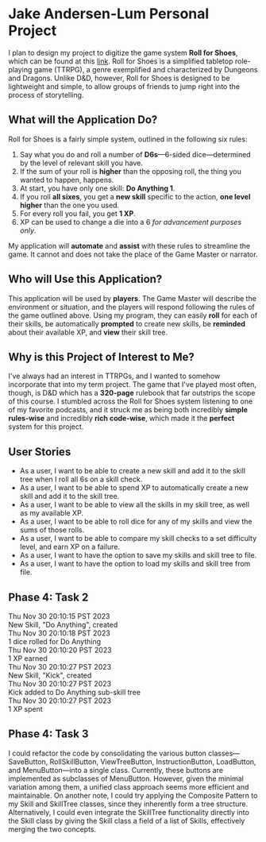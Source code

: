 # Jake Andersen-Lum Personal Project

I plan to design my project to digitize the game
system **Roll for Shoes**, which can be found at this
[link](https://rollforshoes.com/). Roll for Shoes
is a simplified tabletop role-playing game (TTRPG),
a genre exemplified and characterized by Dungeons
and Dragons. Unlike D&D, however, Roll for Shoes
is designed to be lightweight and simple, to allow
groups of friends to jump right into the process
of storytelling.

## What will the Application Do?

Roll for Shoes is a fairly simple system, outlined
in the following six rules:

1. Say what you do and roll a number of 
**D6s**—6-sided dice—determined by the level of 
relevant skill you have.
2. If the sum of your roll is **higher** than the 
opposing roll, the thing you wanted to happen, 
happens.
3. At start, you have only one skill: **Do 
Anything 1**.
4. If you roll **all sixes**, you get a **new skill** 
specific to the action, **one level higher** than 
the one you used.
5. For every roll you fail, you get **1 XP**.
6. XP can be used to change a die into a 6 _for 
advancement purposes only_.

My application will **automate** and **assist** with
these rules to streamline the game. It cannot and
does not take the place of the Game Master or 
narrator.

## Who will Use this Application?

This application will be used by **players**. The
Game Master will describe the environment or
situation, and the players will respond following 
the rules of the game outlined above. Using my 
program, they can easily **roll** for each of their
skills, be automatically **prompted** to create new
skills, be **reminded** about their available XP, 
and **view** their skill tree.

## Why is this Project of Interest to Me?

I've always had an interest in TTRPGs, and I wanted
to somehow incorporate that into my term project.
The game that I've played most often, though, is D&D
which has a **320-page** rulebook that far outstrips
the scope of this course. I stumbled across the Roll
for Shoes system listening to one of my favorite
podcasts, and it struck me as being both incredibly
**simple rules-wise** and incredibly **rich 
code-wise**, which made it the **perfect** system
for this project.

## User Stories

- As a user, I want to be able to create a new skill
and add it to the skill tree when I roll all 6s on a
skill check.
- As a user, I want to be able to spend XP to
automatically create a new skill and add it to the
skill tree.
- As a user, I want to be able to view all the
skills in my skill tree, as well as my available XP.
- As a user, I want to be able to roll dice for
any of my skills and view the sums of those rolls.
- As a user, I want to be able to compare my skill
checks to a set difficulty level, and earn XP on a
failure.
- As a user, I want to have the option to save my 
skills and skill tree to file.
- As a user, I want to have the option to load my 
skills and skill tree from file.

## Phase 4: Task 2
Thu Nov 30 20:10:15 PST 2023<br>
New Skill, "Do Anything", created<br>
Thu Nov 30 20:10:18 PST 2023<br>
1 dice rolled for Do Anything<br>
Thu Nov 30 20:10:20 PST 2023<br>
1 XP earned<br>
Thu Nov 30 20:10:27 PST 2023<br>
New Skill, "Kick", created<br>
Thu Nov 30 20:10:27 PST 2023<br>
Kick added to Do Anything sub-skill tree<br>
Thu Nov 30 20:10:27 PST 2023<br>
1 XP spent<br>

## Phase 4: Task 3

I could refactor the code by consolidating the various button classes—SaveButton, RollSkillButton, ViewTreeButton, 
InstructionButton, LoadButton, and MenuButton—into a single class. Currently, these buttons are implemented as 
subclasses of MenuButton. However, given the minimal variation among them, a unified class approach seems more 
efficient and maintainable. On another note, I could try applying the Composite Pattern to my Skill and SkillTree 
classes, since they inherently form a tree structure. Alternatively, I could even integrate the SkillTree 
functionality directly into the Skill class by giving the Skill class a field of a list of Skills, effectively merging 
the two concepts.